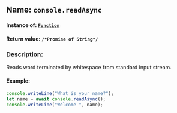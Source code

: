 ## Name: `console.readAsync`

#### Instance of: [`Function`](Function.md)

#### Return value: `/*Promise of String*/`

### Description:

Reads word terminated by whitespace from standard input stream.

#### Example:

```js
console.writeLine("What is your name?");
let name = await console.readAsync();
console.writeLine("Welcome ", name);
```

